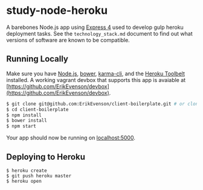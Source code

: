 # study-node-heroku

A barebones Node.js app using [Express 4](http://expressjs.com/) used to develop gulp heroku deployment tasks.  See the `technology_stack.md` document to find out what versions of software are known to be compatible.

## Running Locally

Make sure you have [Node.js](http://nodejs.org/), [bower](http://bower.io), [karma-cli](), and the [Heroku Toolbelt](https://toolbelt.heroku.com/) installed.  A working vagrant devbox that supports this app is avaiable at [https://github.com/ErikEvenson/devbox](https://github.com/ErikEvenson/devbox).

```sh
$ git clone git@github.com:ErikEvenson/client-boilerplate.git # or clone your own fork
$ cd client-boilerplate
$ npm install
$ bower install
$ npm start
```

Your app should now be running on [localhost:5000](http://localhost:5000/).

## Deploying to Heroku

```
$ heroku create
$ git push heroku master
$ heroku open
```
